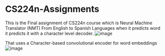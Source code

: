 # CS224n-Assignments
This is the Final assignment of CS224n course which is Neural Machine Translator (NMT)
From English to Spanish Languages when it predicts <UNK> word it predicts it with a character level decoder.
![image](https://user-images.githubusercontent.com/63379624/105893023-3e449e80-601b-11eb-8fd2-1cd7b802dd67.png)

That uses a Character-based convolutional encoder for word embeddings
![image](https://user-images.githubusercontent.com/63379624/105893752-228dc800-601c-11eb-85db-6232a9ab35ee.png)

